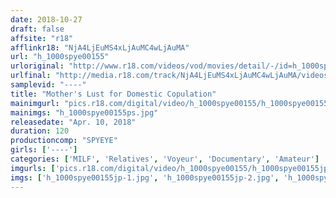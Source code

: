 ```yaml
---
date: 2018-10-27
draft: false
affsite: "r18"
afflinkr18: "NjA4LjEuMS4xLjAuMC4wLjAuMA"
url: "h_1000spye00155"
urloriginal: "http://www.r18.com/videos/vod/movies/detail/-/id=h_1000spye00155"
urlfinal: "http://media.r18.com/track/NjA4LjEuMS4xLjAuMC4wLjAuMA/videos/vod/movies/detail/-/id=h_1000spye00155"
samplevid: "----"
title: "Mother's Lust for Domestic Copulation"
mainimgurl: "pics.r18.com/digital/video/h_1000spye00155/h_1000spye00155ps.jpg"
mainimgs: "h_1000spye00155ps.jpg"
releasedate: "Apr. 10, 2018"
duration: 120
productioncomp: "SPYEYE"
girls: ['----']
categories: ['MILF', 'Relatives', 'Voyeur', 'Documentary', 'Amateur']
imgurls: ['pics.r18.com/digital/video/h_1000spye00155/h_1000spye00155jp-1.jpg', 'pics.r18.com/digital/video/h_1000spye00155/h_1000spye00155jp-2.jpg', 'pics.r18.com/digital/video/h_1000spye00155/h_1000spye00155jp-3.jpg', 'pics.r18.com/digital/video/h_1000spye00155/h_1000spye00155jp-4.jpg', 'pics.r18.com/digital/video/h_1000spye00155/h_1000spye00155jp-5.jpg', 'pics.r18.com/digital/video/h_1000spye00155/h_1000spye00155jp-6.jpg', 'pics.r18.com/digital/video/h_1000spye00155/h_1000spye00155jp-7.jpg', 'pics.r18.com/digital/video/h_1000spye00155/h_1000spye00155jp-8.jpg', 'pics.r18.com/digital/video/h_1000spye00155/h_1000spye00155jp-9.jpg', 'pics.r18.com/digital/video/h_1000spye00155/h_1000spye00155jp-10.jpg', 'pics.r18.com/digital/video/h_1000spye00155/h_1000spye00155jp-11.jpg', 'pics.r18.com/digital/video/h_1000spye00155/h_1000spye00155jp-12.jpg', 'pics.r18.com/digital/video/h_1000spye00155/h_1000spye00155jp-13.jpg', 'pics.r18.com/digital/video/h_1000spye00155/h_1000spye00155jp-14.jpg', 'pics.r18.com/digital/video/h_1000spye00155/h_1000spye00155jp-15.jpg', 'pics.r18.com/digital/video/h_1000spye00155/h_1000spye00155jp-16.jpg', 'pics.r18.com/digital/video/h_1000spye00155/h_1000spye00155jp-17.jpg', 'pics.r18.com/digital/video/h_1000spye00155/h_1000spye00155jp-18.jpg', 'pics.r18.com/digital/video/h_1000spye00155/h_1000spye00155jp-19.jpg', 'pics.r18.com/digital/video/h_1000spye00155/h_1000spye00155jp-20.jpg']
imgs: ['h_1000spye00155jp-1.jpg', 'h_1000spye00155jp-2.jpg', 'h_1000spye00155jp-3.jpg', 'h_1000spye00155jp-4.jpg', 'h_1000spye00155jp-5.jpg', 'h_1000spye00155jp-6.jpg', 'h_1000spye00155jp-7.jpg', 'h_1000spye00155jp-8.jpg', 'h_1000spye00155jp-9.jpg', 'h_1000spye00155jp-10.jpg', 'h_1000spye00155jp-11.jpg', 'h_1000spye00155jp-12.jpg', 'h_1000spye00155jp-13.jpg', 'h_1000spye00155jp-14.jpg', 'h_1000spye00155jp-15.jpg', 'h_1000spye00155jp-16.jpg', 'h_1000spye00155jp-17.jpg', 'h_1000spye00155jp-18.jpg', 'h_1000spye00155jp-19.jpg', 'h_1000spye00155jp-20.jpg']
---
```

